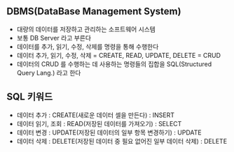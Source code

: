## DBMS(DataBase Management System)

- 대량의 데이터를 저장하고 관리하는 소프트웨어 시스템
- 보통 DB Server 라고 부른다
- 데이터를 추가, 읽기, 수정, 삭제를 명령을 통해 수행한다
- 데이터 추가, 읽기, 수정, 삭제 = CREATE, READ, UPDATE, DELETE = CRUD
- 데이터의 CRUD 를 수행하는 데 사용하는 명령들의 집합을 SQL(Structured Query Lang.) 라고 한다

## SQL 키워드

- 데이터 추가 : CREATE(새로운 데이터 셀을 만든다) : INSERT
- 데이터 읽기, 조회 : READ(저장된 데이터를 가져오기) : SELECT
- 데이터 변경 : UPDATE(저장된 데이터의 일부 항목 변경하기) : UPDATE
- 데이터 삭제 : DELETE(저장된 데이터 중 필요 없어진 일부 데이터 삭제) : DELETE
